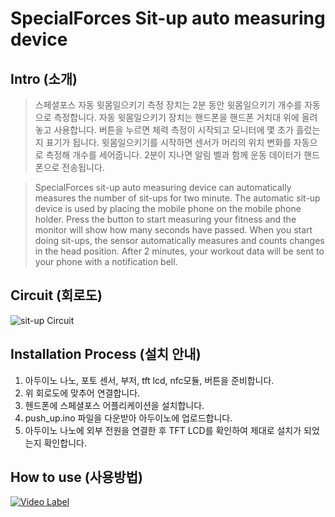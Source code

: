 # SpecialForces Sit-up auto measuring device

## Intro (소개)
>스페셜포스 자동 윗몸일으키기 측정 장치는 2분 동안 윗몸일으키기 개수를 자동으로 측정합니다. 자동 윗몸일으키기 장치는 핸드폰을 핸드폰 거치대 위에 올려놓고 사용합니다. 버튼을 누르면 체력 측정이 시작되고 모니터에 몇 초가 흘렀는지 표기가 됩니다. 윗몸일으키기를 시작하면 센서가 머리의 위치 변화를 자동으로 측정해 개수를 세어줍니다. 2분이 지나면 알림 벨과 함께 운동 데이터가 핸드폰으로 전송됩니다.

>SpecialForces sit-up auto measuring device can automatically measures the number of sit-ups for two minute. The automatic sit-up device is used by placing the mobile phone on the mobile phone holder. Press the button to start measuring your fitness and the monitor will show how many seconds have passed. When you start doing sit-ups, the sensor automatically measures and counts changes in the head position. After 2 minutes, your workout data will be sent to your phone with a notification bell.


## Circuit (회로도)
![sit-up Circuit](https://user-images.githubusercontent.com/26067127/97019823-bd918480-158b-11eb-9c9e-fa2931a9d1fa.png)
</br>

## Installation Process (설치 안내)
1. 아두이노 나노, 포토 센서, 부저, tft lcd, nfc모듈, 버튼을 준비합니다.
2. 위 회로도에 맞추어 연결합니다.
3. 헨드폰에 스페셜포스 어플리케이션을 설치합니다.
4. push_up.ino 파일을 다운받아 아두이노에 업로드합니다.
5. 아두이노 나노에 외부 전원을 연결한 후 TFT LCD를 확인하여 제대로 설치가 되었는지 확인합니다.

## How to use (사용방법)

[![Video Label](https://user-images.githubusercontent.com/26067127/97776342-9568dd80-1baa-11eb-8d65-f70cee4bcb74.png)](https://youtu.be/NsnOIVOxCOA)
